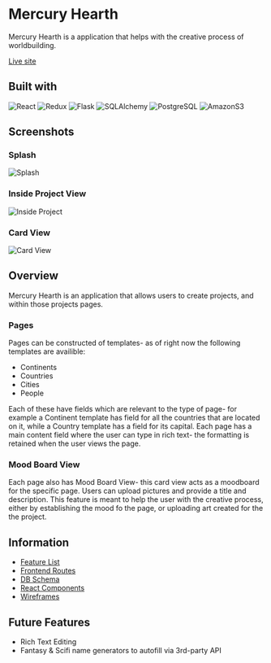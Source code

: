# Mercury Hearth

Mercury Hearth is a application that helps with the creative process of worldbuilding.

[Live site](https://mercury-hearth.herokuapp.com/)

## Built with
![React](https://img.shields.io/badge/-ReactJs-black?logo=react)
![Redux](https://img.shields.io/badge/-Redux-black?logo=redux)
![Flask](https://img.shields.io/badge/-Flask-black?logo=flask)
![SQLAlchemy](https://img.shields.io/badge/-SQLAlchemy-black?logo=sqlalchemy)
![PostgreSQL](https://img.shields.io/badge/-PostgeSQL-black?logo=postgresql)
![AmazonS3](https://img.shields.io/badge/-Amazon%20S3-black?logo=amazons3)

## Screenshots
### Splash
![Splash](https://user-images.githubusercontent.com/59124348/154997849-25628fb2-66c8-49b0-98fd-3333c3ba1788.png)
### Inside Project View
![Inside Project](https://user-images.githubusercontent.com/59124348/154995118-90cce7aa-d24c-4d19-9ead-f26d24e00ab7.png)
### Card View
![Card View](https://user-images.githubusercontent.com/59124348/154995626-f9d23970-9613-4020-9646-bc76aacac33e.png)

## Overview
Mercury Hearth is an application that allows users to create projects, and within those projects pages.

### Pages
Pages can be constructed of templates- as of right now the following templates are availible:

* Continents
* Countries
* Cities
* People

Each of these have fields which are relevant to the type of page- for example a Continent template has field for all the countries that are located on it, while a Country template has a field for its capital. Each page has a main content field where the user can type in rich text- the formatting is retained when the user views the page.

### Mood Board View
Each page also has Mood Board View- this card view acts as a moodboard for the specific page. Users can upload pictures and provide a title and description. This feature is meant to help the user with the creative process, either by establishing the mood fo the page, or uploading art created for the the project.

## Information
* [Feature List](https://github.com/mothwork/mercury-hearth/wiki/Features)
* [Frontend Routes](https://github.com/mothwork/mercury-hearth/wiki/Frontend-Routes)
* [DB Schema](https://github.com/mothwork/mercury-hearth/wiki/DB-Schema)
* [React Components](https://github.com/mothwork/mercury-hearth/wiki/React-Components)
* [Wireframes](https://github.com/mothwork/mercury-hearth/wiki/Wireframes)


## Future Features
* Rich Text Editing
* Fantasy & Scifi name generators to autofill via 3rd-party API
